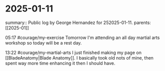 #  2025-01-11

summary:: Public log by George Hernandez for  252025-01-11.
parents:  [[2025-01]]

05:17 #courage/my-exercise Tomorrow I'm attending an all day martial arts workshop so today will be a rest day.

13:22 #courage/my-martial-arts I just finished making my page on [[BladeAnatomy|Blade Anatomy]]. I basically took old nots of mine, then spent way more time enhancing it then I should have.
